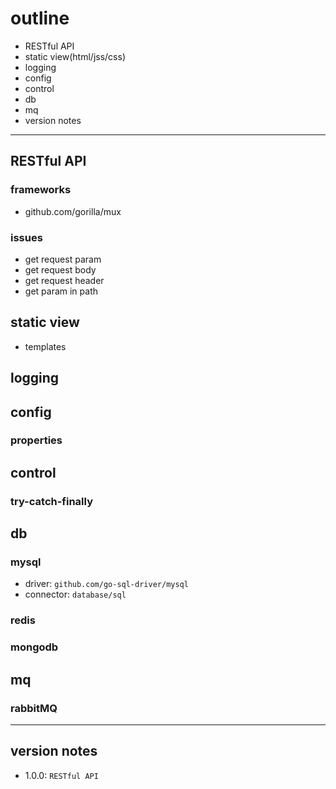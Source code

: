 # outline
* RESTful API
* static view(html/jss/css)
* logging
* config
* control
* db
* mq
* version notes

---
## RESTful API
### frameworks
* github.com/gorilla/mux

### issues
* get request param
* get request body
* get request header
* get param in path

## static view
* templates

## logging

## config
### properties

## control
### try-catch-finally

## db
### mysql
* driver: `github.com/go-sql-driver/mysql`
* connector: `database/sql`

### redis

### mongodb

## mq
### rabbitMQ


---
## version notes
* 1.0.0: `RESTful API`
